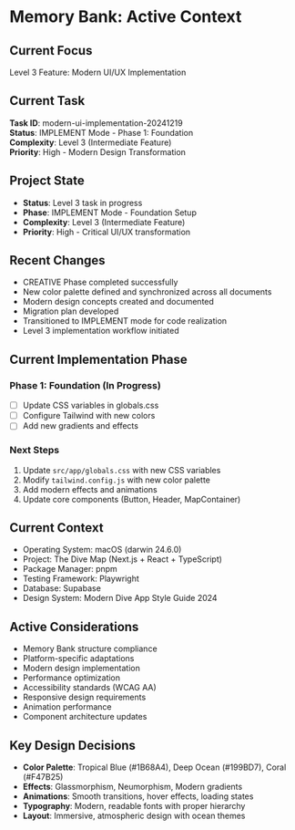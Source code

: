 # Memory Bank: Active Context

## Current Focus

Level 3 Feature: Modern UI/UX Implementation

## Current Task

**Task ID**: modern-ui-implementation-20241219  
**Status**: IMPLEMENT Mode - Phase 1: Foundation  
**Complexity**: Level 3 (Intermediate Feature)  
**Priority**: High - Modern Design Transformation

## Project State

- **Status**: Level 3 task in progress
- **Phase**: IMPLEMENT Mode - Foundation Setup
- **Complexity**: Level 3 (Intermediate Feature)
- **Priority**: High - Critical UI/UX transformation

## Recent Changes

- CREATIVE Phase completed successfully
- New color palette defined and synchronized across all documents
- Modern design concepts created and documented
- Migration plan developed
- Transitioned to IMPLEMENT mode for code realization
- Level 3 implementation workflow initiated

## Current Implementation Phase

### Phase 1: Foundation (In Progress)
- [ ] Update CSS variables in globals.css
- [ ] Configure Tailwind with new colors
- [ ] Add new gradients and effects

### Next Steps
1. Update `src/app/globals.css` with new CSS variables
2. Modify `tailwind.config.js` with new color palette
3. Add modern effects and animations
4. Update core components (Button, Header, MapContainer)

## Current Context

- Operating System: macOS (darwin 24.6.0)
- Project: The Dive Map (Next.js + React + TypeScript)
- Package Manager: pnpm
- Testing Framework: Playwright
- Database: Supabase
- Design System: Modern Dive App Style Guide 2024

## Active Considerations

- Memory Bank structure compliance
- Platform-specific adaptations
- Modern design implementation
- Performance optimization
- Accessibility standards (WCAG AA)
- Responsive design requirements
- Animation performance
- Component architecture updates

## Key Design Decisions

- **Color Palette**: Tropical Blue (#1B68A4), Deep Ocean (#199BD7), Coral (#F47B25)
- **Effects**: Glassmorphism, Neumorphism, Modern gradients
- **Animations**: Smooth transitions, hover effects, loading states
- **Typography**: Modern, readable fonts with proper hierarchy
- **Layout**: Immersive, atmospheric design with ocean themes
